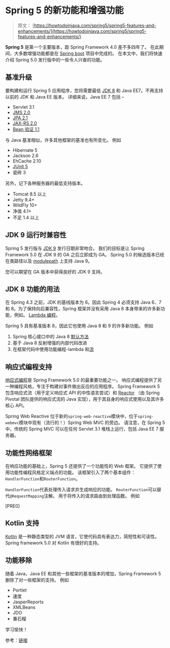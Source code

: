 # Spring 5 的新功能和增强功能

> 原文： [https://howtodoinjava.com/spring5/spring5-features-and-enhancements/](https://howtodoinjava.com/spring5/spring5-features-and-enhancements/)

**Spring 5** 是第一个主要版本，距 Spring Framework 4.0 差不多四年了。 在此期间，大多数增强功能都是在 [Spring boot](//howtodoinjava.com/spring/spring-boot/spring-boot-tutorial-with-hello-world-example/) 项目中完成的。 在本文中，我们将快速介绍 Spring 5.0 发行版中的一些令人兴奋的功能。

## 基准升级

要构建和运行 Spring 5 应用程序，您将需要最低 [JDK 8](//howtodoinjava.com/java-8-tutorial/) 和 Java EE7。不再支持以前的 JDK 和 Java EE 版本。 详细来说，Java EE 7 包括 – 

*   Servlet 3.1
*   [JMS 2.0](//howtodoinjava.com/spring/spring-boot/spring-boot-jmstemplate-activemq/)
*   [JPA 2.1](//howtodoinjava.com/jpa-tutorials-and-examples/)
*   [JAX-RS 2.0](https://restfulapi.net/create-rest-apis-with-jax-rs-2-0/)
*   [Bean 验证 1.1](//howtodoinjava.com/spring/spring-mvc/spring-bean-validation-example-with-jsr-303-annotations/)

与 Java 基准相似，许多其他框架的基准也有所变化。 例如

*   Hibernate 5
*   Jackson 2.6
*   EhCache 2.10
*   [JUnit 5](//howtodoinjava.com/junit-5-tutorial/)
*   瓷砖 3

另外，记下各种服务器的最低支持版本。

*   Tomcat 8.5 以上
*   Jetty 9.4+
*   WildFly 10+
*   净值 4.1+
*   不足 1.4 以上

## JDK 9 运行时兼容性

Spring 5 发行版与 [JDK 9](//howtodoinjava.com/java9/java9-new-features-enhancements/) 发行日期非常吻合。 我们的目标是让 Spring Framework 5.0 在 JDK 9 的 GA 之后立即成为 GA。 Spring 5.0 的候选版本已经在类路径以及 [modulepath](//howtodoinjava.com/java9/java-9-modules-tutorial/) 上支持 Java 9。

您可以期望在 GA 版本中获得良好的 JDK 9 支持。

## JDK 8 功能的用法

在 Spring 4.3 之前，JDK 的基线版本为 6。因此 Spring 4 必须支持 Java 6、7 和 8。为了保持向后兼容性，Spring 框架并没有采用 Java 8 本身带来的许多新功能，例如。 [Lambda 编程](//howtodoinjava.com/java8/complete-lambda-expressions-tutorial-in-java/)。

Spring 5 具有基准版本 8，因此它也使用 Java 8 和 9 的许多新功能。 例如

1.  Spring 核心接口中的 Java 8 [默认方法](//howtodoinjava.com/java8/default-methods-in-java-8/)
2.  基于 Java 8 反射增强的内部代码改进
3.  在框架代码中使用功能编程-lambda 和[流](//howtodoinjava.com/java8/java-8-tutorial-streams-by-examples/)

## 响应式编程支持

[响应式编程](//howtodoinjava.com/rxjava/rxjava-2-0-tutorial/)是 Spring Framework 5.0 的最重要功能之一。 响应式编程提供了另一种编程风格，专注于构建对事件做出反应的应用程序。 Spring Framework 5 包含响应式流（用于定义响应式 API 的中性语言尝试）和 [Reactor](https://projectreactor.io/) （由 Spring Pivotal 团队提供的响应式流的 Java 实现），用于其自身的响应式使用以及其许多核心 API。

Spring Web Reactive 位于新的`spring-web-reactive`模块中，位于`spring-webmvc`模块中现有（流行的！）Spring Web MVC 的旁边。 请注意，在 Spring 5 中，传统的 Spring MVC 可以在任何 Servlet 3.1 堆栈上运行，包括 Java EE 7 服务器。

## 功能性网络框架

在响应功能的基础上，Spring 5 还提供了一个功能性的 Web 框架。 它提供了使用功能性编程风格定义端点的功能。 该框架引入了两个基本组件：`HandlerFunction`和`RouterFunction`。

`HandlerFunction`代表处理传入请求并生成响应的功能。 `RouterFunction`可以替代`@RequestMapping`注解。 用于将传入的请求路由到处理函数。 例如

[PRE0]

## Kotlin 支持

[Kotlin](https://kotlinlang.org/) 是一种静态类型的 JVM 语言，它使代码具有表达力，简短性和可读性。 Spring framework 5.0 对 Kotlin 有很好的支持。

## 功能移除

随着 Java，Java EE 和其他一些框架的基准版本的增加，Spring Framework 5 删除了对一些框架的支持。 例如

*   Portlet
*   速度
*   JasperReports
*   XMLBeans
*   JDO
*   番石榴

学习愉快！

参考：[链接](https://github.com/spring-projects/spring-framework/wiki/What's-New-in-the-Spring-Framework#whats-new-in-spring-framework-5x)